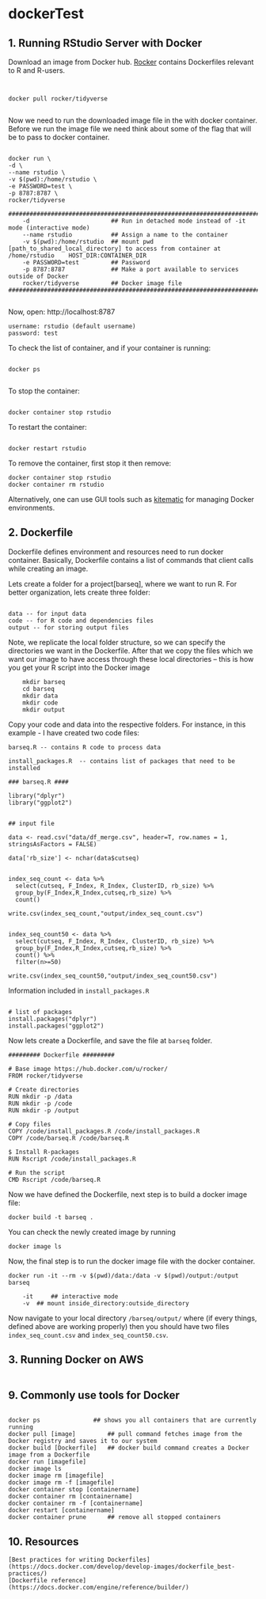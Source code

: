 # dockerTest
## 1. Running RStudio Server with Docker

Download an image from Docker hub. [Rocker](https://hub.docker.com/u/rocker/) contains Dockerfiles relevant to R and R-users. 

```


docker pull rocker/tidyverse


```

Now we need to run the downloaded image file in the with docker container. Before we run the image file we need think
about some of the flag that will be to pass to docker container.

```

docker run \
-d \
--name rstudio \
-v $(pwd):/home/rstudio \
-e PASSWORD=test \
-p 8787:8787 \
rocker/tidyverse

#############################################################################################
    -d                       ## Run in detached mode instead of -it mode (interactive mode)
    --name rstudio           ## Assign a name to the container
    -v $(pwd):/home/rstudio  ## mount pwd [path_to_shared_local_directory] to access from container at /home/rstudio 	HOST_DIR:CONTAINER_DIR
    -e PASSWORD=test         ## Password
    -p 8787:8787             ## Make a port available to services outside of Docker
    rocker/tidyverse         ## Docker image file 
#############################################################################################


```

Now,
open:
http://localhost:8787


```
username: rstudio (default username)
password: test

```

To check the list of container, and if your container is running:

```

docker ps


```

To stop the container:

```

docker container stop rstudio

```

To restart the container:

```

docker restart rstudio

```

To remove the container, first stop it then remove:

```
docker container stop rstudio
docker container rm rstudio

```

Alternatively, one can use GUI tools such as [kitematic](https://kitematic.com/) for managing Docker environments. 



## 2. Dockerfile
Dockerfile defines environment and resources need to run docker container. Basically, Dockerfile contains a list of commands that client calls while creating an image.

Lets create a folder for a project[barseq], where we want to run R. For better organization, lets create three folder:

```

data -- for input data
code -- for R code and dependencies files
output -- for storing output files

```


Note, we replicate the local folder structure, so we can specify the directories we want in the Dockerfile. After that we copy the files which we want our image to have access through these local directories – this is how you get your R script into the Docker image

```
	mkdir barseq
	cd barseq
	mkdir data
	mkdir code
	mkdir output

```

Copy your code and data into the respective folders. For instance, in this example - I have created two code files:

	barseq.R -- contains R code to process data
	
	install_packages.R  -- contains list of packages that need to be installed

```
### barseq.R ####

library("dplyr")
library("ggplot2")


## input file

data <- read.csv("data/df_merge.csv", header=T, row.names = 1, stringsAsFactors = FALSE)

data['rb_size'] <- nchar(data$cutseq)


index_seq_count <- data %>%
  select(cutseq, F_Index, R_Index, ClusterID, rb_size) %>%
  group_by(F_Index,R_Index,cutseq,rb_size) %>%
  count()
  
write.csv(index_seq_count,"output/index_seq_count.csv")


index_seq_count50 <- data %>%
  select(cutseq, F_Index, R_Index, ClusterID, rb_size) %>%
  group_by(F_Index,R_Index,cutseq,rb_size) %>%
  count() %>%
  filter(n>=50)

write.csv(index_seq_count50,"output/index_seq_count50.csv")

```

Information included in `install_packages.R`

```

# list of packages
install.packages("dplyr")
install.packages("ggplot2")

```

Now lets create a Dockerfile, and save the file at `barseq` folder.


```
######### Dockerfile #########

# Base image https://hub.docker.com/u/rocker/
FROM rocker/tidyverse

# Create directories
RUN mkdir -p /data
RUN mkdir -p /code
RUN mkdir -p /output

# Copy files
COPY /code/install_packages.R /code/install_packages.R
COPY /code/barseq.R /code/barseq.R

$ Install R-packages
RUN Rscript /code/install_packages.R

# Run the script
CMD Rscript /code/barseq.R

```

Now we have defined the Dockerfile, next step is to build a docker image file:

```
docker build -t barseq .

```

You can check the newly created image by running

```
docker image ls

```

Now, the final step is to run the docker image file with the docker container. 

```
docker run -it --rm -v $(pwd)/data:/data -v $(pwd)/output:/output barseq

	-it 	## interactive mode
	-v 	## mount inside_directory:outside_directory

```
Now navigate to your local directory `/barseq/output/` where (if every things, defined above are working properly) then you should have two files ` index_seq_count.csv ` and `index_seq_count50.csv`. 




## 3. Running Docker on AWS

```

```



## 9. Commonly use tools for Docker

```

docker ps    			## shows you all containers that are currently running
docker pull [image]     	## pull command fetches image from the Docker registry and saves it to our system
docker build [Dockerfile] 	## docker build command creates a Docker image from a Dockerfile
docker run [imagefile]
docker image ls
docker image rm [imagefile]
docker image rm -f [imagefile]
docker container stop [containername]
docker container rm [containername]
docker container rm -f [containername]
docker restart [containername]
docker container prune 		## remove all stopped containers

```

## 10. Resources
	[Best practices for writing Dockerfiles](https://docs.docker.com/develop/develop-images/dockerfile_best-practices/)
	[Dockerfile reference](https://docs.docker.com/engine/reference/builder/)
